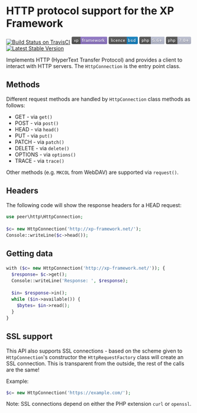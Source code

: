 HTTP protocol support for the XP Framework
========================================================================

[![Build Status on TravisCI](https://secure.travis-ci.org/xp-framework/http.svg)](http://travis-ci.org/xp-framework/http)
[![XP Framework Module](https://raw.githubusercontent.com/xp-framework/web/master/static/xp-framework-badge.png)](https://github.com/xp-framework/core)
[![BSD Licence](https://raw.githubusercontent.com/xp-framework/web/master/static/licence-bsd.png)](https://github.com/xp-framework/core/blob/master/LICENCE.md)
[![Required PHP 5.6+](https://raw.githubusercontent.com/xp-framework/web/master/static/php-5_6plus.png)](http://php.net/)
[![Supports PHP 7.0+](https://raw.githubusercontent.com/xp-framework/web/master/static/php-7_0plus.png)](http://php.net/)
[![Latest Stable Version](https://poser.pugx.org/xp-framework/http/version.png)](https://packagist.org/packages/xp-framework/http)

Implements HTTP (HyperText Transfer Protocol) and provides a client to interact with HTTP servers. The `HttpConnection` is the entry point class.

Methods
-------
Different request methods are handled by `HttpConnection` class methods as follows:

* GET - via `get()`
* POST - via `post()`
* HEAD - via `head()`
* PUT - via `put()`
* PATCH - via `patch()`
* DELETE - via `delete()`
* OPTIONS - via `options()`
* TRACE - via `trace()`

Other methods (e.g. `MKCOL` from WebDAV) are supported via `request()`.

Headers
-------
The following code will show the response headers for a HEAD request:

```php
use peer\http\HttpConnection;

$c= new HttpConnection('http://xp-framework.net/');
Console::writeLine($c->head());
```

Getting data
-----------

```php
with ($c= new HttpConnection('http://xp-framework.net/')); {
  $response= $c->get();
  Console::writeLine('Response: ', $response);
  
  $in= $response->in();
  while ($in->available()) {
    $bytes= $in->read();
  }
}
```

SSL support
-----------
This API also supports SSL connections - based on the scheme given to `HttpConnection`'s constructor the `HttpRequestFactory` class will create an SSL connection. This is transparent from the outside, the rest of the calls are the same!

Example:

```php
$c= new HttpConnection('https://example.com/');
```

Note: SSL connections depend on either the PHP extension `curl` or `openssl`.
